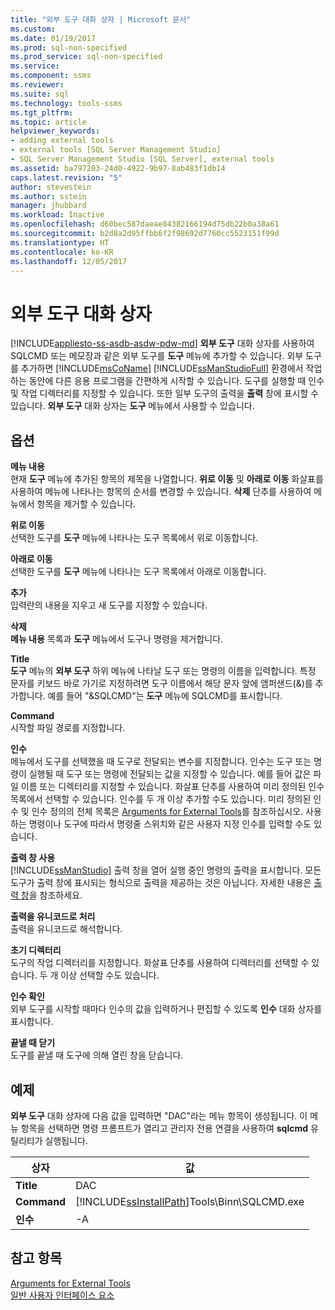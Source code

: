 ```yaml
---
title: "외부 도구 대화 상자 | Microsoft 문서"
ms.custom: 
ms.date: 01/19/2017
ms.prod: sql-non-specified
ms.prod_service: sql-non-specified
ms.service: 
ms.component: ssms
ms.reviewer: 
ms.suite: sql
ms.technology: tools-ssms
ms.tgt_pltfrm: 
ms.topic: article
helpviewer_keywords:
- adding external tools
- external tools [SQL Server Management Studio]
- SQL Server Management Studio [SQL Server], external tools
ms.assetid: ba797203-24d0-4922-9b97-8ab483f1db14
caps.latest.revision: "5"
author: stevestein
ms.author: sstein
manager: jhubbard
ms.workload: Inactive
ms.openlocfilehash: d60bec587daeae84382166194d75db22b0a38a61
ms.sourcegitcommit: b2d8a2d95ffbb6f2f98692d7760cc5523151f99d
ms.translationtype: HT
ms.contentlocale: ko-KR
ms.lasthandoff: 12/05/2017
---
```

# <a name="external-tools-dialog-box"></a>외부 도구 대화 상자
[!INCLUDE[appliesto-ss-asdb-asdw-pdw-md](../includes/appliesto-ss-asdb-asdw-pdw-md.md)] **외부 도구** 대화 상자를 사용하여 SQLCMD 또는 메모장과 같은 외부 도구를 **도구** 메뉴에 추가할 수 있습니다. 외부 도구를 추가하면 [!INCLUDE[msCoName](../includes/msconame_md.md)] [!INCLUDE[ssManStudioFull](../includes/ssmanstudiofull_md.md)] 환경에서 작업하는 동안에 다른 응용 프로그램을 간편하게 시작할 수 있습니다. 도구를 실행할 때 인수 및 작업 디렉터리를 지정할 수 있습니다. 또한 일부 도구의 출력을 **출력** 창에 표시할 수 있습니다. **외부 도구** 대화 상자는 **도구** 메뉴에서 사용할 수 있습니다.  
  
## <a name="options"></a>옵션  
**메뉴 내용**  
현재 **도구** 메뉴에 추가된 항목의 제목을 나열합니다. **위로 이동** 및 **아래로 이동** 화살표를 사용하여 메뉴에 나타나는 항목의 순서를 변경할 수 있습니다. **삭제** 단추를 사용하여 메뉴에서 항목을 제거할 수 있습니다.  
  
**위로 이동**  
선택한 도구를 **도구** 메뉴에 나타나는 도구 목록에서 위로 이동합니다.  
  
**아래로 이동**  
선택한 도구를 **도구** 메뉴에 나타나는 도구 목록에서 아래로 이동합니다.  
  
**추가**  
입력란의 내용을 지우고 새 도구를 지정할 수 있습니다.  
  
**삭제**  
**메뉴 내용** 목록과 **도구** 메뉴에서 도구나 명령을 제거합니다.  
  
**Title**  
**도구** 메뉴의 **외부 도구** 하위 메뉴에 나타날 도구 또는 명령의 이름을 입력합니다. 특정 문자를 키보드 바로 가기로 지정하려면 도구 이름에서 해당 문자 앞에 앰퍼샌드(&)를 추가합니다. 예를 들어 "&SQLCMD"는 **도구** 메뉴에 SQLCMD를 표시합니다.  
  
**Command**  
시작할 파일 경로를 지정합니다.  
  
**인수**  
메뉴에서 도구를 선택했을 때 도구로 전달되는 변수를 지정합니다. 인수는 도구 또는 명령이 실행될 때 도구 또는 명령에 전달되는 값을 지정할 수 있습니다. 예를 들어 값은 파일 이름 또는 디렉터리를 지정할 수 있습니다. 화살표 단추를 사용하여 미리 정의된 인수 목록에서 선택할 수 있습니다. 인수를 두 개 이상 추가할 수도 있습니다. 미리 정의된 인수 및 인수 정의의 전체 목록은 [Arguments for External Tools](../ssms/use-of-sql-server-features-and-capabilities-wwi-oltp.md)를 참조하십시오. 사용하는 명령이나 도구에 따라서 명령줄 스위치와 같은 사용자 지정 인수를 입력할 수도 있습니다.  
  
**출력 창 사용**  
[!INCLUDE[ssManStudio](../includes/ssmanstudio_md.md)] 출력 창을 열어 실행 중인 명령의 출력을 표시합니다. 모든 도구가 출력 창에 표시되는 형식으로 출력을 제공하는 것은 아닙니다. 자세한 내용은 [출력 창](http://msdn.microsoft.com/en-us/9808e00c-c8f6-45cc-896e-192b8420f747)을 참조하세요.  
  
**출력을 유니코드로 처리**  
출력을 유니코드로 해석합니다.  
  
**초기 디렉터리**  
도구의 작업 디렉터리를 지정합니다. 화살표 단추를 사용하여 디렉터리를 선택할 수 있습니다. 두 개 이상 선택할 수도 있습니다.  
  
**인수 확인**  
외부 도구를 시작할 때마다 인수의 값을 입력하거나 편집할 수 있도록 **인수** 대화 상자를 표시합니다.  
  
**끝낼 때 닫기**  
도구를 끝낼 때 도구에 의해 열린 창을 닫습니다.  
  
## <a name="example"></a>예제  
**외부 도구** 대화 상자에 다음 값을 입력하면 "DAC"라는 메뉴 항목이 생성됩니다. 이 메뉴 항목을 선택하면 명령 프롬프트가 열리고 관리자 전용 연결을 사용하여 **sqlcmd** 유틸리티가 실행됩니다.  
  
|상자|값|  
|-------|---------|  
|**Title**|DAC|  
|**Command**|[!INCLUDE[ssInstallPath](../includes/ssinstallpath_md.md)]Tools\Binn\SQLCMD.exe|  
|**인수**|-A|  
  
## <a name="see-also"></a>참고 항목  
[Arguments for External Tools](../ssms/use-of-sql-server-features-and-capabilities-wwi-oltp.md)  
[일반 사용자 인터페이스 요소](../ssms/general-user-interface-elements.md)  
  
